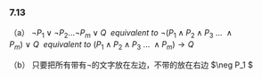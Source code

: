 ### 7.13
（a）
$\neg P_1 \vee \neg P_2 ... \neg P_m \vee Q \ \ equivalent\ to$
$\neg(P_1 \land P_2 \land P_3\ ...\ \land P_m)\ \vee \ Q\ \ equivalent\ to$
$(P_1 \land P_2 \land P_3\ ... \ \land P_m) \rightarrow Q$

（b）
只要把所有带有$\neg$的文字放在左边，不带的放在右边
$\neg P_1 $
